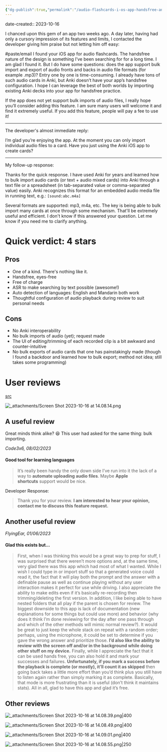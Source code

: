 ```yaml
---
{"dg-publish":true,"permalink":"/audio-flashcards-i-os-app-handsfree-and-eyes-free/","noteIcon":"2","created":"","updated":""}
---
```


date-created:: 2023-10-16

I chanced upon this gem of an app two weeks ago. A day later, having had only a cursory impression of its features and limits, I contacted the developer giving him praise but not letting him off easy:

#paste/email
I found your iOS app for audio flashcards. The handsfree nature of the design is something I’ve been searching for for a long time. I am glad I found it. But I do have some questions: does the app support bulk import and export of audio fronts and backs in audio file formats (for example .mp3)? Entry one by one is time-consuming. I already have tons of such audio cards in Anki, but Anki doesn’t have your app’s handsfree configuration. I hope I can leverage the best of both worlds by importing existing Anki decks into your app for handsfree practice.  
  
If the app does not yet support bulk imports of audio files, I really hope you’ll consider adding this feature. I am sure many users will welcome it and find it extremely useful. If you add this feature, people will pay a fee to use it!  
  
---
The developer's almost immediate reply:

I’m glad you’re enjoying the app. At the moment you can only import individual audio files to a card. Have you just using the Anki iOS app to create cards?  
  
---
My follow-up response:

Thanks for the quick response. I have used Anki for years and learned how to bulk import audio cards (or text + audio mixed cards) into Anki through a text file or a spreadsheet (in tab-separated value or comma-separated value) easily. Anki recognizes this format for an embedded audio media file in running text, e.g.:  `[sound:abc.m4a]`
  
Several formats are supported: mp3, m4a, etc. The key is being able to bulk import many cards at once through some mechanism. That'll be extremely useful and efficient. I don't know if this answered your question. Let me know if you need me to clarify anything.
# Quick verdict: 4 stars
## Pros

- One of a kind. There's nothing like it.
- Handsfree, eyes-free
- Free of charge
- ASR to make searching by text possible (awesome!)
- Auto detection of languages: English and Mandarin both work
- Thoughtful configuration of audio playback during review to suit personal needs
## Cons

- No Anki interoperability
- No bulk imports of audio (yet); request made
- The UI of editing/trimming of each recorded clip is a bit awkward and counter-intuitive
- No bulk exports of audio cards that one has painstakingly made (though I found a backdoor and learned how to bulk export; method not idea; still takes some programming)
# User reviews

[src](https://apps.apple.com/us/app/audio-flashcards-app/id1583231998?see-all=reviews)

![_attachments/Screen Shot 2023-10-16 at 14.08.14.png](/img/user/_attachments/Screen%20Shot%202023-10-16%20at%2014.08.14.png)
## A useful review

Great minds think alike? 😆 This user had asked for the same thing: bulk importing.

*Code3x6, 08/02/2023*
#### Good tool for learning languages

> It’s really been handy the only down side I’ve run into it the lack of a way to **automate uploading audio files**. Maybe **Apple shortcuts** support would be nice.

Developer Response:

> Thank you for your review. **I am interested to hear your opinion, contact me to discuss this feature request.**
## Another useful review

*FlyingEar, 01/06/2023*
#### Glad this exists but…

> First, when I was thinking this would be a great way to prep for stuff, I was surprised that there weren’t more options and, at the same time, very glad there was this app which had most of what I wanted. While I wish I could type in or import stuff so that a generated voice could read it, the fact that it will play both the prompt and the answer with a definable pause as well as continue playing without any user interaction makes it perfect for use while driving. I also appreciate the ability to make edits even if it’s basically re-recording then trimming/deleting the first version. In addition, I like being able to have nested folders that all play if the parent is chosen for review. The biggest downside to this app is lack of documentation (new explanations for some things but could use more) and behavior (why does it think I’m done reviewing for the day after one pass through and which of the other methods will mimic normal review?). It would be great to just keep the whole stack on repeat with a random order; perhaps, using the microphone, it could be set to determine if you gave the wrong answer and prioritize those. **I’d also like the ability to review with the screen off and/or in the background while doing other stuff on my device.** Finally, while I appreciate the fact that it can be used hands free, you can also hold it and mark your successes and failures. **Unfortunately, if you mark a success before the playback is complete (or mostly), it’ll count it as skipped** then going back takes a little more effort than you’d think plus you still have to listen again rather than simply marking it as complete. Basically, that mode is more frustrating than it is useful (don’t think it maintains stats). All in all, glad to have this app and glad it’s free.
## Other reviews

![_attachments/Screen Shot 2023-10-16 at 14.08.39.png|400](/img/user/_attachments/Screen%20Shot%202023-10-16%20at%2014.08.39.png)


![_attachments/Screen Shot 2023-10-16 at 14.08.49.png|400](/img/user/_attachments/Screen%20Shot%202023-10-16%20at%2014.08.49.png)


![_attachments/Screen Shot 2023-10-16 at 14.09.01.png|400](/img/user/_attachments/Screen%20Shot%202023-10-16%20at%2014.09.01.png)


![_attachments/Screen Shot 2023-10-16 at 14.08.55.png|250](/img/user/_attachments/Screen%20Shot%202023-10-16%20at%2014.08.55.png)
